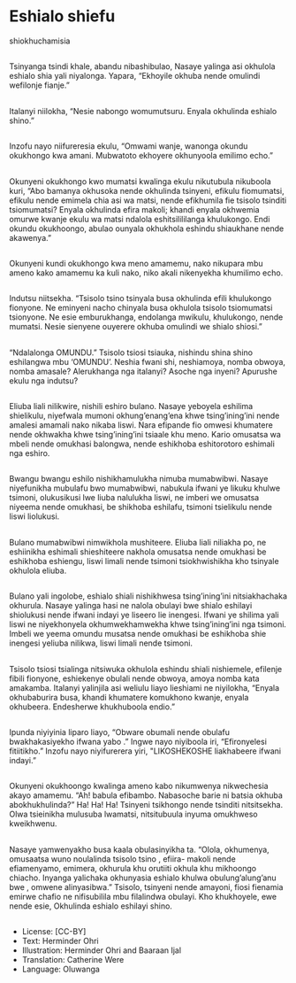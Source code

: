 # Eshialo shiefu
shiokhuchamisia

##
Tsinyanga tsindi khale, abandu
nibashibulao, Nasaye yalinga
asi okhulola eshialo shia yali
niyalonga. Yapara, “Ekhoyile
okhuba nende omulindi
wefilonje fianje.”


##
Italanyi niilokha, “Nesie
nabongo womumutsuru. Enyala
okhulinda eshialo shino.”


##
Inzofu nayo niifureresia ekulu,
“Omwami wanje, wanonga
okundu okukhongo kwa
amani. Mubwatoto ekhoyere
okhunyoola emilimo echo.”


##
Okunyeni okukhongo kwo mumatsi kwalinga
ekulu nikutubula nikuboola kuri, “Abo bamanya
okhusoka nende okhulinda tsinyeni, efikulu
fiomumatsi, efikulu nende emimela chia asi wa
matsi, nende efikhumila fie tsisolo tsinditi
tsiomumatsi? Enyala okhulinda efira makoli;
khandi enyala okhwemia omurwe kwanje ekulu
wa matsi ndalola eshitsilililanga khulukongo.
Endi okundu okukhoongo, abulao ounyala
okhukhola eshindu shiaukhane nende
akawenya.”


##
Okunyeni kundi okukhongo kwa
meno amamemu, nako
nikupara mbu ameno kako
amamemu ka kuli nako, niko
akali nikenyekha khumilimo
echo.


##
Indutsu niitsekha. “Tsisolo tsino
tsinyala busa okhulinda efili
khulukongo fionyone. Ne
eminyeni nacho chinyala busa
okhulola tsisolo tsiomumatsi
tsionyone. Ne esie
emburukhanga, endolanga
mwikulu, khulukongo, nende
mumatsi. Nesie sienyene
ouyerere okhuba omulindi we
shialo shiosi.”


##
“Ndalalonga OMUNDU.” Tsisolo tsiosi tsiauka,
nishindu shina shino eshilangwa mbu
‘OMUNDU’. Neshia fwani shi, neshiamoya,
nomba obwoya, nomba amasale?
Alerukhanga nga italanyi?
Asoche nga inyeni?
Apurushe ekulu nga indutsu?


##
Eliuba liali nilikwire, nishili eshiro bulano.
Nasaye yeboyela eshilima shielikulu, niyefwala
mumoni okhung’enang’ena khwe tsing’ining’ini
nende amalesi amamali nako nikaba liswi.
Nara efipande fio omwesi khumatere nende
okhwakha khwe tsing’ining’ini tsiaale khu
meno.
Kario omusatsa wa mbeli nende omukhasi
balongwa, nende eshikhoba eshitorotoro
eshimali nga eshiro.


##
Bwangu bwangu eshilo
nishikhamulukha nimuba
mumabwibwi. Nasaye
niyefunikha mubulafu bwo
mumabwibwi, nabukula ifwani
ye likuku khulwe tsimoni,
olukusikusi lwe liuba nalulukha
liswi, ne imberi we omusatsa
niyeema nende omukhasi, be
shikhoba eshilafu, tsimoni
tsielikulu nende liswi liolukusi.


##
Bulano mumabwibwi
nimwikhola mushiteere. Eliuba
liali niliakha po, ne eshiinikha
eshimali shieshiteere nakhola
omusatsa nende omukhasi be
eshikhoba eshiengu, liswi limali
nende tsimoni tsiokhwishikha
kho tsinyale okhulola eliuba.


##
Bulano yali ingolobe, eshialo shiali nishikhwesa
tsing’ining’ini nitsiakhachaka okhurula. Nasaye
yalinga hasi ne nalola obulayi bwe shialo
eshilayi shiolukusi nende ifwani indayi ye
liseero lie inengesi. Ifwani ye shilima yali liswi
ne niyekhonyela okhumwekhamwekha khwe
tsing’ining’ini nga tsimoni. Imbeli we yeema
omundu musatsa nende omukhasi be
eshikhoba shie inengesi yeliuba nilikwa, liswi
limali nende tsimoni.


##
Tsisolo tsiosi tsialinga nitsiwuka
okhulola eshindu shiali
nishiemele, efilenje fibili
fionyone, eshiekenye obulali
nende obwoya, amoya nomba
kata amakamba.
Italanyi yalinjila asi weliulu liayo
lieshiami ne niyilokha, “Enyala
okhubaburira busa, khandi
khumatere komukhono kwanje,
enyala okhubeera. Endesherwe
khukhuboola endio.”


##
Ipunda niyiyinia liparo liayo,
“Obware obumali nende obulafu
bwakhakasiyekho ifwana yabo
.”
Ingwe nayo niyiboola iri,
“Efironyelesi fitiitikho.”
Inzofu nayo niyifurerera yiri,
"LIKOSHEKOSHE liakhabeere
ifwani indayi.”


##
Okunyeni okukhoongo kwalinga ameno kabo
nikumwenya nikwechesia akayo amamemu.
“Ah! babula efibambo. Nabasoche barie ni
batsia okhuba abokhukhulinda?” Ha! Ha! Ha!
Tsinyeni tsikhongo nende tsinditi nitsitsekha.
Olwa tsieinikha mulusuba lwamatsi,
nitsitubuula inyuma omukhweso kweikhwenu.


##
Nasaye yamwenyakho busa kaala
obulasinyikha ta.
“Olola, okhumenya, omusaatsa wuno
noulalinda tsisolo tsino , efiira- makoli nende
efiamenyamo, emimera, okhurula khu orutiiti
okhula khu mikhoongo chiacho.
Inyanga yalichaka okhunyasia eshialo khulwa
obulung’alung’anu bwe , omwene
alinyasibwa.” Tsisolo, tsinyeni nende amayoni,
fiosi fienamia emirwe chafio ne nifisubilila mbu
filalindwa obulayi.
Kho khukhoyele, ewe nende esie, Okhulinda
eshialo eshilayi shino.

##
* License: [CC-BY]
* Text: Herminder Ohri
* Illustration: Herminder Ohri and Baaraan Ijal
* Translation: Catherine Were
* Language: Oluwanga

